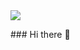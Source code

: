 

<img src="https://capsule-render.vercel.app/api?type=waving&color=auto&height=300&section=header&text=MinGuk&fontSize=90" />










<p>
### Hi there 👋
</p>

<br/>
<!--
**leeminguk/leeminguk** is a ✨ _special_ ✨ repository because its `README.md` (this file) appears on your GitHub profile.

Here are some ideas to get you started:

- 🔭 I’m currently working on ...
- 🌱 I’m currently learning ...
- 👯 I’m looking to collaborate on ...
- 🤔 I’m looking for help with ...
- 💬 Ask me about ...
- 📫 How to reach me: ...
- 😄 Pronouns: ...
- ⚡ Fun fact: ...
-->
